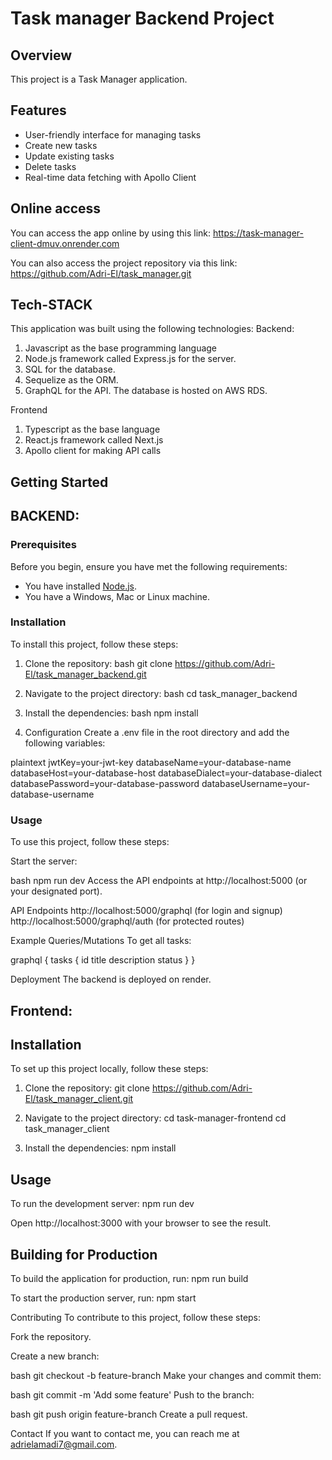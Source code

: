 # Task manager Backend Project

## Overview
This project is a Task Manager application. 

## Features
- User-friendly interface for managing tasks
- Create new tasks
- Update existing tasks
- Delete tasks
- Real-time data fetching with Apollo Client

## Online access
You can access the app online by using this link: https://task-manager-client-dmuv.onrender.com

You can also access the project repository via this link: https://github.com/Adri-El/task_manager.git

## Tech-STACK
This application was built using  the following technologies:
Backend:
1. Javascript as the base programming language
2. Node.js framework called Express.js for the server. 
3. SQL for the database.
4. Sequelize as the ORM.
5. GraphQL for the API. The database is hosted on AWS RDS.

Frontend
1. Typescript as the base language
2. React.js framework called Next.js
3. Apollo client for making API calls

## Getting Started
## BACKEND:
### Prerequisites
Before you begin, ensure you have met the following requirements:
- You have installed [Node.js](https://nodejs.org/).
- You have a Windows, Mac or Linux machine.

### Installation
To install this project, follow these steps:

1. Clone the repository:
   bash
   git clone https://github.com/Adri-El/task_manager_backend.git

2. Navigate to the project directory:
  bash
  cd task_manager_backend

3. Install the dependencies:
  bash
  npm install

4. Configuration
  Create a .env file in the root directory and add the following variables:

plaintext
jwtKey=your-jwt-key
databaseName=your-database-name
databaseHost=your-database-host
databaseDialect=your-database-dialect
databasePassword=your-database-password
databaseUsername=your-database-username

### Usage
To use this project, follow these steps:

Start the server:

bash
npm run dev
Access the API endpoints at http://localhost:5000 (or your designated port).

API Endpoints
http://localhost:5000/graphql (for login and signup)
http://localhost:5000/graphql/auth (for protected routes)


Example Queries/Mutations
To get all tasks:

graphql
{
  tasks {
    id
    title
    description
    status
  }
}


Deployment
The backend is deployed on render.


## Frontend:

## Installation
To set up this project locally, follow these steps:

1. Clone the repository:
    git clone https://github.com/Adri-El/task_manager_client.git

2. Navigate to the project directory: cd task-manager-frontend
    cd task_manager_client

3. Install the dependencies:
    npm install

## Usage
To run the development server:
    npm run dev

Open http://localhost:3000 with your browser to see the result.

## Building for Production
To build the application for production, run:
    npm run build

To start the production server, run:
npm start


Contributing
To contribute to this project, follow these steps:

Fork the repository.

Create a new branch:

bash
git checkout -b feature-branch
Make your changes and commit them:

bash
git commit -m 'Add some feature'
Push to the branch:

bash
git push origin feature-branch
Create a pull request.

Contact
If you want to contact me, you can reach me at adrielamadi7@gmail.com.

